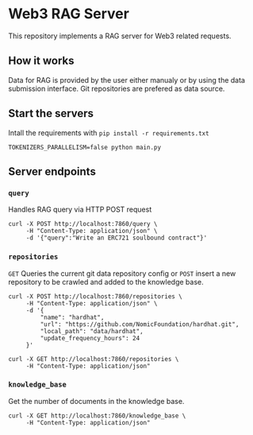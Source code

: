 # Web3 RAG Server
This repository implements a RAG server for Web3 related requests.

## How it works
Data for RAG is provided by the user either manualy or by using the data submission interface. Git repositories are prefered as data source. 

## Start the servers
Intall the requirements with `pip install -r requirements.txt`
```
TOKENIZERS_PARALLELISM=false python main.py
```

## Server endpoints

### `query`
Handles RAG query via HTTP POST request

```
curl -X POST http://localhost:7860/query \
     -H "Content-Type: application/json" \
     -d '{"query":"Write an ERC721 soulbound contract"}'
```

### `repositories`
`GET` Queries the current git data repository config or `POST` insert a new repository to be crawled and added to the knowledge base.

```
curl -X POST http://localhost:7860/repositories \
     -H "Content-Type: application/json" \
     -d '{
         "name": "hardhat",
         "url": "https://github.com/NomicFoundation/hardhat.git",
         "local_path": "data/hardhat",
         "update_frequency_hours": 24
     }'
```

```
curl -X GET http://localhost:7860/repositories \
     -H "Content-Type: application/json"
```


### `knowledge_base`
Get the number of documents in the knowledge base. 
```
curl -X GET http://localhost:7860/knowledge_base \
     -H "Content-Type: application/json" 
```